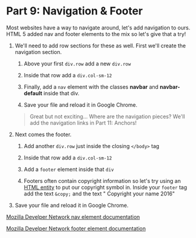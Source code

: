 # Part 9: Navigation & Footer

Most websites have a way to navigate around, let's add navigation to ours.  HTML 5 added nav and footer elements to the mix so let's give that a try!

1. We'll need to add row sections for these as well. First we'll create the navigation section. 
    
    1. Above your first `div.row` add a new `div.row`
    
    2. Inside that row add a `div.col-sm-12`
    
    3. Finally, add a `nav` element with the classes **navbar** and **navbar-default** inside that div.
    
    4. Save your file and reload it in Google Chrome.
    >Great but not exciting... Where are the navigation pieces? We'll add the navigation links in Part 11: Anchors!
    
2. Next comes the footer.  

    1. Add another `div.row` just inside the closing `</body>` tag
    
    2. Inside that row add a `div.col-sm-12`
    
    3. Add a `footer` element inside that `div`

    4. Footers often contain copyright information so let's try using an [HTML entity](http://www.w3schools.com/html/html_entities.asp) to put our copyright symbol in. Inside your `footer` tag add the text `&copy;` and the text " Copyright your name 2016"

3. Save your file and reload it in Google Chrome.

[Mozilla Develper Network nav element documentation](https://developer.mozilla.org/en-US/docs/Web/HTML/Element/nav)

[Mozilla Develper Network footer element documentation](https://developer.mozilla.org/en-US/docs/Web/HTML/Element/footer)



